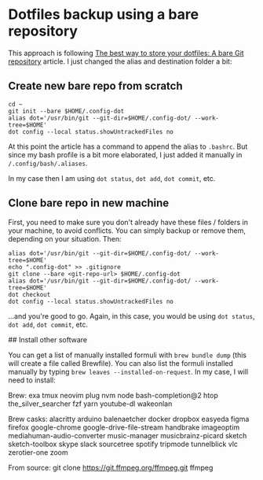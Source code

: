 # Dotfiles backup using a bare repository


This approach is following [The best way to store your dotfiles: A bare Git repository](https://www.atlassian.com/git/tutorials/dotfiles) article. I just changed the alias and destination folder a bit: 


## Create new bare repo from scratch


```
cd ~
git init --bare $HOME/.config-dot
alias dot='/usr/bin/git --git-dir=$HOME/.config-dot/ --work-tree=$HOME'
dot config --local status.showUntrackedFiles no
```


At this point the article has a command to append the alias to `.bashrc`. But since my bash profile is a bit more elaborated, I just added it manually in `/.config/bash/.aliases`.


In my case then I am using `dot status`, `dot add`, `dot commit`, etc. 


## Clone bare repo in new machine


First, you need to make sure you don't already have these files / folders in your machine, to avoid conflicts. You can simply backup or remove them, depending on your situation. Then: 


```
alias dot='/usr/bin/git --git-dir=$HOME/.config-dot/ --work-tree=$HOME'
echo ".config-dot" >> .gitignore
git clone --bare <git-repo-url> $HOME/.config-dot
alias dot='/usr/bin/git --git-dir=$HOME/.config-dot/ --work-tree=$HOME'
dot checkout
dot config --local status.showUntrackedFiles no
```


...and you're good to go. Again, in this case, you would be using `dot status`, `dot add`, `dot commit`, etc. 

## Install other software

You can get a list of manually installed formuli with `brew bundle dump` (this will create a file called Brewfile). You can also list the formuli installed manually by typing `brew leaves --installed-on-request`. In my case, I will need to install:

Brew:
exa
tmux
neovim
plug
nvm
node
bash-completion@2
htop
the_silver_searcher
fzf
yarn
youtube-dl
wakeonlan

Brew casks:
alacritty
arduino
balenaetcher
docker
dropbox
easyeda
figma
firefox
google-chrome
google-drive-file-stream
handbrake
imageoptim
mediahuman-audio-converter
music-manager
musicbrainz-picard
sketch
sketch-toolbox
skype
slack
sourcetree
spotify
tripmode
tunnelblick
vlc
zerotier-one
zoom

From source:
git clone https://git.ffmpeg.org/ffmpeg.git ffmpeg

